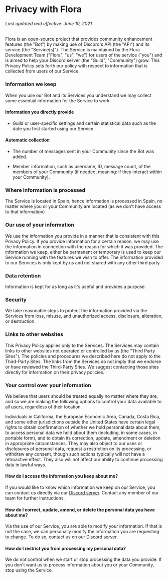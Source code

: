 # Privacy with Flora
###### Last updated and effective: June 10, 2021
Flora is an open-source project that provides community enhancement features (the "Bot") by making use of Discord's API (the "API") and its service (the "Service(s)"). The Service is maintained by the Flora Development Team ("Flora", "us", "we") for users of the service ("you") and is aimed to help your Discord server (the "Guild", "Community") grow. This Privacy Policy sets forth our policy with respect to information that is collected from users of our Service.

### Information we keep
When you use our Bot and its Services you understand we may collect some essential information for the Service to work.

#### Information you directly provide
- Guild or user-specific settings and certain statistical data such as the date you first started using our Service.
#### Automatic collection
- The number of messages sent in your Community since the Bot was added.

- Member information, such as username, ID, message count, of the members of your Community (if needed, meaning: if they interact within your Community).
### Where information is processed
The Service is located in Spain, hence information is processed in Spain, no matter where you or your Community are located (as we don't have access to that information)
### Our use of your information
We use the information you provide in a manner that is consistent with this Privacy Policy. If you provide information for a certain reason, we may use the information in connection with the reason for which it was provided. The information we keep, either be permanent or temporary is used to keep our Service running with the features we wish to offer. The information provided to our Services is only kept by us and not shared with any other third party.

### Data retention
Information is kept for as long as it's useful and provides a purpose.
### Security
We take reasonable steps to protect the information provided via the Services from loss, misuse, and unauthorized access, disclosure, alteration, or destruction.
### Links to other websites
This Privacy Policy applies only to the Services. The Services may contain links to other websites not operated or controlled by us (the "Third Party Sites"). The policies and procedures we described here do not apply to the Third-Party Sites. The links from the Services do not imply that we endorse or have reviewed the Third-Party Sites. We suggest contacting those sites directly for information on their privacy policies.

### Your control over your information
We believe that users should be treated equally no matter where they are, and so we are making the following options to control your data available to all users, regardless of their location.

Individuals in California, the European Economic Area, Canada, Costa Rica, and some other jurisdictions outside the United States have certain legal rights to obtain confirmation of whether we hold personal data about them, to access personal data we hold about them (including, in some cases, in portable form), and to obtain its correction, update, amendment or deletion in appropriate circumstances. They may also object to our uses or disclosures of personal data, request a restriction on its processing, or withdraw any consent, though such actions typically will not have a retroactive effect. They also will not affect our ability to continue processing data in lawful ways.

#### How do I access the information you keep about me?
If you would like to know which information we keep on our Service, you can contact us directly via our [Discord server](https://discord.gg/PkcFvftMBu). Contact any member of our team for further instructions.
#### How do I correct, update, amend, or delete the personal data you have about me?
Via the use of our Service, you are able to modify your information. If that is not the case, we can personally modify the information you are requesting to change. To do so, contact us on our [Discord server](https://discord.gg/PkcFvftMBu).
#### How do I restrict you from processing my personal data?
We do not control when we start or stop processing the data you provide. If you don't want us to process information about you or your Community, stop using the Service.